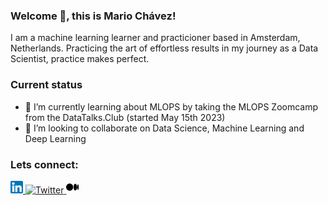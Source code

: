 ### Welcome 👋, this is Mario Chávez! 

I am a machine learning learner and practicioner based in Amsterdam, Netherlands.
Practicing the art of effortless results in my journey as a Data Scientist, practice makes perfect.

### Current status
- 🌱 I’m currently learning about MLOPS by taking the MLOPS Zoomcamp from the DataTalks.Club (started May 15th 2023)
- 👯 I’m looking to collaborate on Data Science, Machine Learning and Deep Learning

### Lets connect:

<a href="https://www.linkedin.com/in/mariodchavez/">
  <img src="/images/linkedin.png" alt="LinkedIn" style="width: 20px; height: 20px;">
</a>

<a href="https://twitter.com/mariodchavez7">
  <img src="/images/icons8-twitter.png" alt="Twitter" style="width: 20px; height: 20px;">
</a>

<a href="https://medium.com/@mariodchavezl">
  <img src="/images/medium.png" alt="Medium" style="width: 20px; height: 20px;">
</a>



